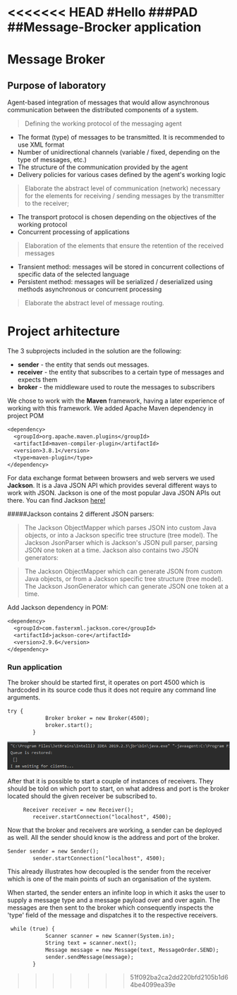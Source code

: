 <<<<<<< HEAD
#Hello
###PAD
##Message-Brocker application
=======
# Message Broker
## Purpose of laboratory
Agent-based integration of messages that would allow asynchronous communication between the distributed components of a system.


> Defining the working protocol of the messaging agent

- The format (type) of messages to be transmitted. It is recommended to use XML format
- Number of unidirectional channels (variable / fixed, depending on the type of messages, etc.)
- The structure of the communication provided by the agent 
- Delivery policies for various cases defined by the agent's working logic

> Elaborate the abstract level of communication (network) necessary for the elements for receiving / sending messages by the transmitter to the receiver;
- The transport protocol is chosen depending on the objectives of the working protocol
- Concurrent processing of applications

> Elaboration of the elements that ensure the retention of the received messages 
- Transient method: messages will be stored in concurrent collections of specific data
of the selected language
- Persistent method: messages will be serialized / deserialized using methods
asynchronous or concurrent processing

> Elaborate the abstract level of message routing.

# Project arhitecture
The 3 subprojects included in the solution are the following:

- **sender** - the entity that sends out messages.
- **receiver** - the entity that subscribes to a certain type of messages and expects them
- **broker** - the middleware used to route the messages to subscribers

We chose to work with the **Maven** framework, having a later experience of working with this framework.
We added Apache Maven dependency in project POM
```
<dependency>
  <groupId>org.apache.maven.plugins</groupId>
  <artifactId>maven-compiler-plugin</artifactId>
  <version>3.8.1</version>
  <type>maven-plugin</type>
</dependency>
```
For data exchange format between browsers and web servers we used **Jackson**. It is a Java JSON API which provides several different ways to work with JSON. Jackson is one of the most popular Java JSON APIs out there. You can find Jackson [here!](https://github.com/FasterXML/jackson)


#####Jackson contains 2 different JSON parsers:

> The Jackson ObjectMapper which parses JSON into custom Java objects, or into a Jackson specific tree structure (tree model).
> The Jackson JsonParser which is Jackson's JSON pull parser, parsing JSON one token at a time.
> Jackson also contains two JSON generators:

> The Jackson ObjectMapper which can generate JSON from custom Java objects, or from a Jackson specific tree structure (tree model).
> The Jackson JsonGenerator which can generate JSON one token at a time.

Add Jackson dependency in POM:
```
<dependency>
  <groupId>com.fasterxml.jackson.core</groupId>
  <artifactId>jackson-core</artifactId>
  <version>2.9.6</version>
</dependency>
```
### Run application
The broker should be started first, it operates on port 4500 which is hardcoded in its source code thus it does not require any command line arguments.
```
try {
            Broker broker = new Broker(4500);
            broker.start();
        }
 ```
![Start Broker](https://github.com/anagogu/labPAD/blob/master/broker.png?raw=true)

After that it is possible to start a couple of instances of receivers. They should be told on which port to start, on what address and port is the broker located should the given receiver be subscribed to.
```
     Receiver receiver = new Receiver();
        receiver.startConnection("localhost", 4500);
```
Now that the broker and receivers are working, a sender can be deployed as well. 
All the sender should know is the address and port of the broker.
```
Sender sender = new Sender();
        sender.startConnection("localhost", 4500); 
```       
This already illustrates how decoupled is the sender from the receiver which is one of the main points of such an organisation of the system.

When started, the sender enters an infinite loop in which it asks the user to supply a message type and a message payload over and over again. The messages are then sent to the broker which consequently inspects the 'type' field of the message and dispatches it to the respective receivers.
```
 while (true) {
            Scanner scanner = new Scanner(System.in);
            String text = scanner.next();
            Message message = new Message(text, MessageOrder.SEND);
            sender.sendMessage(message);
        }
  ```
>>>>>>> 51f092ba2ca2dd220bfd2105b1d64be4099ea39e
